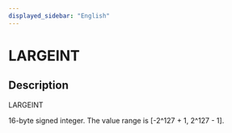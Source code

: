 ```yaml
---
displayed_sidebar: "English"
---
```


# LARGEINT

## Description

LARGEINT

16-byte signed integer. The value range is [-2^127 + 1, 2^127 - 1].
